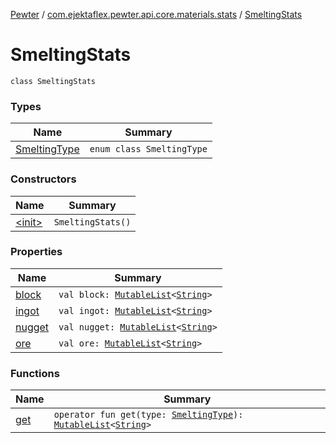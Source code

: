 [Pewter](../../index.md) / [com.ejektaflex.pewter.api.core.materials.stats](../index.md) / [SmeltingStats](./index.md)

# SmeltingStats

`class SmeltingStats`

### Types

| Name | Summary |
|---|---|
| [SmeltingType](-smelting-type/index.md) | `enum class SmeltingType` |

### Constructors

| Name | Summary |
|---|---|
| [&lt;init&gt;](-init-.md) | `SmeltingStats()` |

### Properties

| Name | Summary |
|---|---|
| [block](block.md) | `val block: `[`MutableList`](https://kotlinlang.org/api/latest/jvm/stdlib/kotlin.collections/-mutable-list/index.html)`<`[`String`](https://kotlinlang.org/api/latest/jvm/stdlib/kotlin/-string/index.html)`>` |
| [ingot](ingot.md) | `val ingot: `[`MutableList`](https://kotlinlang.org/api/latest/jvm/stdlib/kotlin.collections/-mutable-list/index.html)`<`[`String`](https://kotlinlang.org/api/latest/jvm/stdlib/kotlin/-string/index.html)`>` |
| [nugget](nugget.md) | `val nugget: `[`MutableList`](https://kotlinlang.org/api/latest/jvm/stdlib/kotlin.collections/-mutable-list/index.html)`<`[`String`](https://kotlinlang.org/api/latest/jvm/stdlib/kotlin/-string/index.html)`>` |
| [ore](ore.md) | `val ore: `[`MutableList`](https://kotlinlang.org/api/latest/jvm/stdlib/kotlin.collections/-mutable-list/index.html)`<`[`String`](https://kotlinlang.org/api/latest/jvm/stdlib/kotlin/-string/index.html)`>` |

### Functions

| Name | Summary |
|---|---|
| [get](get.md) | `operator fun get(type: `[`SmeltingType`](-smelting-type/index.md)`): `[`MutableList`](https://kotlinlang.org/api/latest/jvm/stdlib/kotlin.collections/-mutable-list/index.html)`<`[`String`](https://kotlinlang.org/api/latest/jvm/stdlib/kotlin/-string/index.html)`>` |
